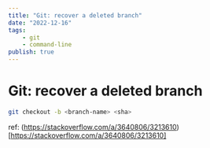 ```yaml
---
title: "Git: recover a deleted branch"
date: "2022-12-16"
tags:
    - git
    - command-line
publish: true
---
```

# Git: recover a deleted branch

```sh
git checkout -b <branch-name> <sha>
```

ref: (https://stackoverflow.com/a/3640806/3213610)[https://stackoverflow.com/a/3640806/3213610]
